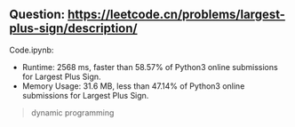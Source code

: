 ## Question: https://leetcode.cn/problems/largest-plus-sign/description/

Code.ipynb:
* Runtime: 2568 ms, faster than 58.57% of Python3 online submissions for Largest Plus Sign.
* Memory Usage: 31.6 MB, less than 47.14% of Python3 online submissions for Largest Plus Sign.
> dynamic programming

